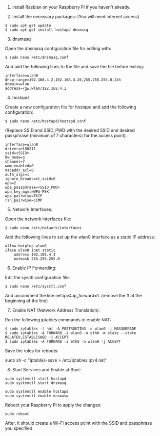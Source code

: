 1. Install Rasbian on your Raspberry Pi if you haven't already.

2. Install the necessary packages: (You will need internet access)

```
$ sudo apt-get update
$ sudo apt-get install hostapd dnsmasq
```

3. dnsmasq

Open the dnsmasq configuration file for editing with:

```
$ sudo nano /etc/dnsmasq.conf
```

And add the following lines to the file and save the file before exiting:

```
interface=wlan0
dhcp-range=192.168.4.2,192.168.4.20,255.255.255.0,24h
domain=wlan
address=/gw.wlan/192.168.4.1
```

4. hostapd

Create a new configuration file for hostapd and add the following configuration:

```
$ sudo nano /etc/hostapd/hostapd.conf
```

(Replace SSID and SSID_PWD with the desired SSID and desired passphrase (minimum of 7 characters) for the access point).
```
interface=wlan0
driver=nl80211
ssid=<SSID>
hw_mode=g
channel=7
wmm_enabled=0
macaddr_acl=0
auth_algs=1
ignore_broadcast_ssid=0
wpa=2
wpa_passphrase=<SSID_PWD>
wpa_key_mgmt=WPA-PSK
wpa_pairwise=TKIP
rsn_pairwise=CCMP
```

5. Network Interfaces:

Open the network interfaces file:

```
$ sudo nano /etc/network/interfaces
```

Add the following lines to set up the wlan0 interface as a static IP address:

```
allow-hotplug wlan0
iface wlan0 inet static
    address 192.168.4.1
    netmask 255.255.255.0
```

6. Enable IP Forwarding:

Edit the sysctl configuration file:

```
$ sudo nano /etc/sysctl.conf
```

And uncomment the line net.ipv4.ip_forward=1. (remove the # at the beginning of the line)

7. Enable NAT (Network Address Translation):

Run the following iptables commands to enable NAT:

```
$ sudo iptables -t nat -A POSTROUTING -o wlan0 -j MASQUERADE
$ sudo iptables -A FORWARD -i wlan0 -o eth0 -m state --state RELATED,ESTABLISHED -j ACCEPT
$ sudo iptables -A FORWARD -i eth0 -o wlan0 -j ACCEPT
```

Save the rules for reboots:

sudo sh -c "iptables-save > /etc/iptables.ipv4.nat"

8. Start Services and Enable at Boot:

```
sudo systemctl start hostapd
sudo systemctl start dnsmasq
```

```
sudo systemctl enable hostapd
sudo systemctl enable dnsmasq
```

Reboot your Raspberry Pi to apply the changes:

```
sudo reboot
```

After, it should create a Wi-Fi access point with the SSID and passphrase you specified.